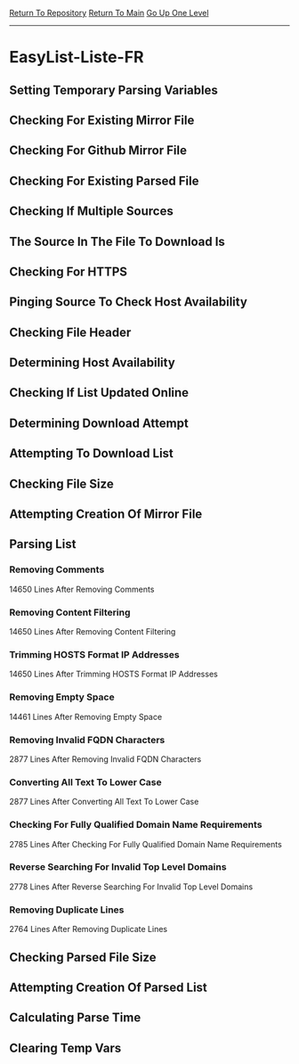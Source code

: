 [Return To Repository](https://github.com/deathbybandaid/piholeparser/)
[Return To Main](https://github.com/deathbybandaid/piholeparser/blob/master/RecentRunLogs/Mainlog.md)
[Go Up One Level](https://github.com/deathbybandaid/piholeparser/blob/master/RecentRunLogs/TopLevelScripts/30-Processing-External-Blacklists.md)
____________________________________
# EasyList-Liste-FR
## Setting Temporary Parsing Variables
## Checking For Existing Mirror File
## Checking For Github Mirror File
## Checking For Existing Parsed File
## Checking If Multiple Sources
## The Source In The File To Download Is
## Checking For HTTPS
## Pinging Source To Check Host Availability
## Checking File Header
## Determining Host Availability
## Checking If List Updated Online
## Determining Download Attempt
## Attempting To Download List
## Checking File Size
## Attempting Creation Of Mirror File
## Parsing List
### Removing Comments
14650 Lines After Removing Comments
### Removing Content Filtering
14650 Lines After Removing Content Filtering
### Trimming HOSTS Format IP Addresses
14650 Lines After Trimming HOSTS Format IP Addresses
### Removing Empty Space
14461 Lines After Removing Empty Space
### Removing Invalid FQDN Characters
2877 Lines After Removing Invalid FQDN Characters
### Converting All Text To Lower Case
2877 Lines After Converting All Text To Lower Case
### Checking For Fully Qualified Domain Name Requirements
2785 Lines After Checking For Fully Qualified Domain Name Requirements
### Reverse Searching For Invalid Top Level Domains
2778 Lines After Reverse Searching For Invalid Top Level Domains
### Removing Duplicate Lines
2764 Lines After Removing Duplicate Lines
## Checking Parsed File Size
## Attempting Creation Of Parsed List
## Calculating Parse Time
## Clearing Temp Vars

